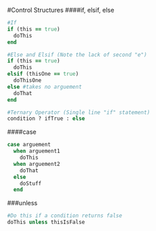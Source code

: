 #Control Structures
####if, elsif, else
```ruby
#If
if (this == true)
  doThis
end

#Else and Elsif (Note the lack of second "e")
if (this == true)
  doThis
elsif (thisOne == true)
  doThisOne
else #takes no arguement
  doThat
end

#Ternary Operator (Single line "if" statement)
condition ? ifTrue : else
```
####case
```ruby
case arguement
  when arguement1
    doThis
  when arguement2
    doThat
  else
    doStuff
  end
```
###unless
```ruby
#Do this if a condition returns false
doThis unless thisIsFalse
```
